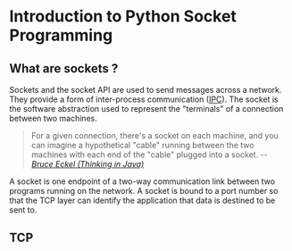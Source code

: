 # Introduction to Python Socket Programming
## What are sockets ?
Sockets and the socket API are used to send messages across a network. They provide a form of inter-process communication ([IPC](https://en.wikipedia.org/wiki/Inter-process_communication)). The socket is the software abstraction used to represent the "terminals" of a connection between two machines.
> For a given connection, there's a socket on each machine, and you can imagine a hypothetical "cable" running between the two machines with each end of the "cable" plugged into a socket. 
> -- <cite>[Bruce Eckel (Thinking in Java)][1]</cite>

A socket is one endpoint of a two-way communication link between two programs running on the network. A socket is bound to a port number so that the TCP layer can identify the application that data is destined to be sent to.

## TCP


[1]: https://www.amazon.com/Thinking-Java-4th-Bruce-Eckel/dp/0131872486
